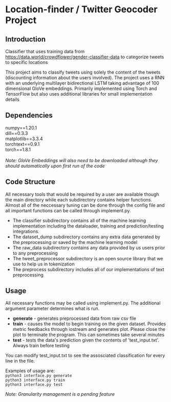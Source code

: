 # Location-finder / Twitter Geocoder Project

## Introduction

Classifier that uses training data from https://data.world/crowdflower/gender-classifier-data to categorize tweets to specific locations

This project aims to classify tweets using solely the content of the tweets (discounting information about the users involved). The project uses a RNN with an underlying multilayer bidirectional LSTM taking advantage of 100 dimensional GloVe embeddings. Primarily implemented using Torch and TensorFlow but also uses additional libraries for small implementation details

## Dependencies
numpy==1.20.1  
dill==0.3.3  
matplotlib==3.3.4  
torchtext==0.9.1  
torch==1.8.1\
\
*Note: GloVe Embeddings will also need to be downloaded although they should automatically upon first run of the code*

## Code Structure
All necessary tools that would be required by a user are available though the main directory while each subdirectory contains helper functions. Almost all of the neccessary tuning can be done through the config file and all important functions can be called through implement.py.
* The classifier subdirectory contains all of the machine learning implementation including the dataloader, training and prediction/testing integrations.
* The dataset_dump subdirectory contains any extra data generated by the preprocessing or saved by the machine learning model  
* The raw_data subdirectory contains any data provided by us users prior to any preprocessing  
* The tweet_preprocessor subdirectory is an open source library that we use to help us in tokenization 
* The preprocess subdirectory includes all of our implementations of text preprocessing

## Usage
All necessary functions may be called using implement.py. The additional argument parameter determines what is run.
* **generate** - generates preprocessed data from raw csv file
* **train** - causes the model to begin training on the given dataset. Provides metric feedbacks through iostream and generates plot. Please close the plot to terminate the program. This can sometimes take several minutes
* **test** - tests the data's prediction given the contents of 'test_input.txt'. Always train before testing

You can modify test_input.txt to see the assosciated classification for every line in the file.

Examples of usage are:\
``` python3 interface.py generate ```\
``` python3 interface.py train ``` \
``` python3 interface.py test ```

*Note: Granularity management is a pending feature*

